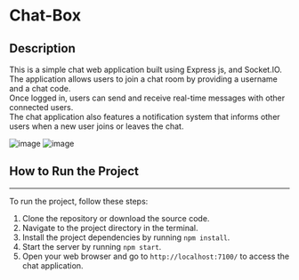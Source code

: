 # Chat-Box

## Description
This is a simple chat web application built using Express js, and Socket.IO.<br>
The application allows users to join a chat room by providing a username and a chat code.<br>
Once logged in, users can send and receive real-time messages with other connected users.<br>
The chat application also features a notification system that informs other users when a new user joins or leaves the chat.


![image](https://user-images.githubusercontent.com/63107268/235030564-7c67a53b-ba17-4dd2-a417-6afee3333915.png)
![image](https://user-images.githubusercontent.com/63107268/235030735-f0eda576-c50d-45ac-b3ee-4f3ff7dd9bbe.png)

## How to Run the Project
----------------------

To run the project, follow these steps:

1. Clone the repository or download the source code.
2. Navigate to the project directory in the terminal.
3. Install the project dependencies by running `npm install`.
4. Start the server by running `npm start`.
5. Open your web browser and go to `http://localhost:7100/` to access the chat application.

